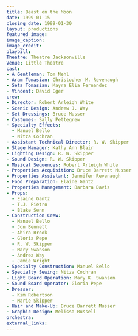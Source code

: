 ```yaml
---
title: Beast on the Moon
date: 1999-01-15
closing_date: 1999-01-30
layout: productions
featured_image:
image_caption:
image_credit:
playbill:
Theatre: Theatre Jacksonville
Venue: Little Theatre
cast:
- A Gentleman: Tom Nehl
- Aram Tomasian: Christopher M. Revenaugh
- Seta Tomasian: Mayra Elia Fernandez
- Vincent: David Eger
crew:
- Director: Robert Arleigh White
- Scenic Design: Andrew J. Way
- Set Dressings: Bruce Musser
- Costumes: Sally Pettegrew
- Specialty Effects:
  - Manuel Bello
  - Nitza Cochran
- Assistant Technical Director: R. W. Skipper
- Stage Manager: Kathy Ann Blair
- Lighting Design: R. W. Skipper
- Sound Design: R. W. Skipper
- Musical Sequences: Robert Arleigh White
- Properties Acquisition: Bruce Barrett Musser
- Properties Assistant: Jennifer Revenaugh
- Food Preparation: Elaine Gantz
- Properties Management: Barbara Davis
- Props:
  - Elaine Gantz
  - T.J. Pietro
  - Blake Senn
- Construction Crew:
  - Manuel Bello
  - Jon Bennett
  - Ahira Brook
  - Gloria Pepe
  - R. W. Skipper
  - Mary Swanson
  - Andrea Way
  - Jamie Wright
- Specialty Construction: Manuel Bello
- Specialty Sewing: Nitza Cochran
- Light Board Operation: Mary K. Swanson
- Sound Board Operator: Gloria Pepe
- Dresser:
  - Kim Robertson
  - Marie Skipper
- Hair and Make-Up: Bruce Barrett Musser
- Graphic Design: Melissa Russell
orchestra:
external_links:
---
```

